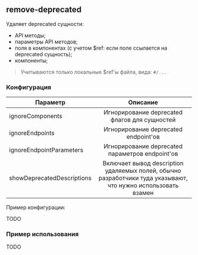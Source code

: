 ## remove-deprecated

Удаляет deprecated сущности:

- API методы;
- параметры API методов;
- поля в компонентах (с учетом $ref: если поле ссылается на deprecated сущность);
- компоненты;

> Учитываются только локальные $ref'ы файла, вида: `#/...`

### Конфигурация

| Параметр |                   Описание                    |
| -------- | :-------------------------------------------: |
| ignoreComponents   | Игнорирование deprecated флагов для сущностей |
| ignoreEndpoints   | Игнорирование deprecated endpoint'ов |
| ignoreEndpointParameters   | Игнорирование deprecated параметров endpoint'ов |
| showDeprecatedDescriptions | Включает вывод description удаляемых полей, обычно разработчики туда указывают, что нужно использовать взамен |

Пример конфигурации:

TODO

### Пример использования

TODO
